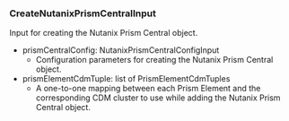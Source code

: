 ### CreateNutanixPrismCentralInput
Input for creating the Nutanix Prism Central object.

- prismCentralConfig: NutanixPrismCentralConfigInput
  - Configuration parameters for creating the Nutanix Prism Central object.
- prismElementCdmTuple: list of PrismElementCdmTuples
  - A one-to-one mapping between each Prism Element and the corresponding CDM cluster to use while adding the Nutanix Prism Central object.

